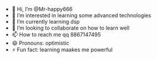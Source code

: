 - 👋 Hi, I’m @Mr-happy666
- 👀 I’m interested in learning some advanced technologies
- 🌱 I’m currently learning dsp
- 💞️ I’m looking to collaborate on how to learn well
- 📫 How to reach me qq 8867147495
- 😄 Pronouns: optimistic
- ⚡ Fun fact: learning maakes me powerful

<!---
Mr-happy666/Mr-happy666 is a ✨ special ✨ repository because its `README.md` (this file) appears on your GitHub profile.
You can click the Preview link to take a look at your changes.
--->
